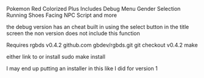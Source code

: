Pokemon Red Colorized Plus
Includes Debug Menu
Gender Selection
Running Shoes
Facing NPC Script
and more

the debug version has an cheat built in using the select button in the title screen
the non version does not include this function

Requires rgbds v0.4.2
github.com gbdev/rgbds.git
git checkout v0.4.2
make

either link to or install
sudo make install

I may end up putting an installer in this like I did for version 1

